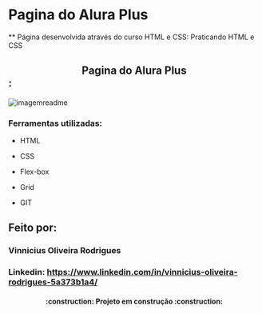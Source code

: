 # Pagina do Alura Plus 
** Página desenvolvida através do curso HTML e CSS: Praticando HTML e CSS


## <center> Pagina do Alura Plus </center>:
![imagemreadme](https://github.com/vinniciusrodrigues99/portifolio/assets/108841908/c14fd6e7-9672-41fd-9ef2-5b4472e0d812)
### Ferramentas utilizadas:
* HTML

* CSS

* Flex-box

* Grid

* GIT

## Feito por:

### Vinnicius Oliveira Rodrigues

### Linkedin: https://www.linkedin.com/in/vinnicius-oliveira-rodrigues-5a373b1a4/
<h4 align="center"> 
    :construction:  Projeto em construção  :construction:
</h4>
